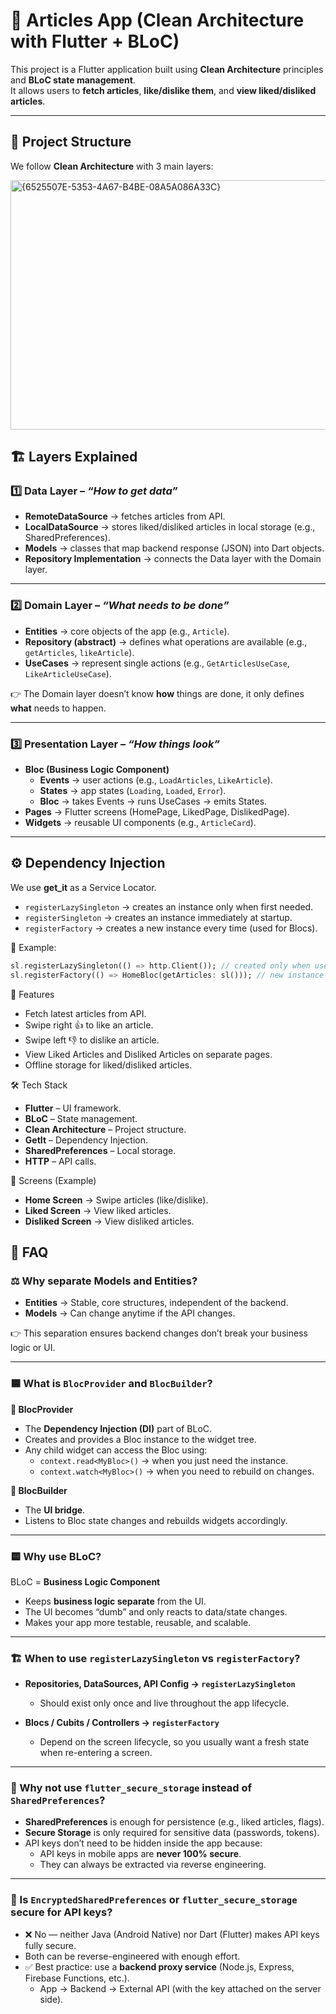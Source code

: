 # 📰 Articles App (Clean Architecture with Flutter + BLoC)

This project is a Flutter application built using **Clean Architecture** principles and **BLoC state management**.  
It allows users to **fetch articles**, **like/dislike them**, and **view liked/disliked articles**.

---

## 📂 Project Structure

We follow **Clean Architecture** with 3 main layers:  

<img width="571" height="399" alt="{6525507E-5353-4A67-B4BE-08A5A086A33C}" src="https://github.com/user-attachments/assets/6197ee22-7dc9-4fb7-818e-6e7f181199ff" />

## 🏗 Layers Explained

### 1️⃣ Data Layer – *“How to get data”*
- **RemoteDataSource** → fetches articles from API.  
- **LocalDataSource** → stores liked/disliked articles in local storage (e.g., SharedPreferences).  
- **Models** → classes that map backend response (JSON) into Dart objects.  
- **Repository Implementation** → connects the Data layer with the Domain layer.  

---

### 2️⃣ Domain Layer – *“What needs to be done”*
- **Entities** → core objects of the app (e.g., `Article`).  
- **Repository (abstract)** → defines what operations are available (e.g., `getArticles`, `likeArticle`).  
- **UseCases** → represent single actions (e.g., `GetArticlesUseCase`, `LikeArticleUseCase`).  

👉 The Domain layer doesn’t know **how** things are done, it only defines **what** needs to happen.  

---

### 3️⃣ Presentation Layer – *“How things look”*
- **Bloc (Business Logic Component)**  
  - **Events** → user actions (e.g., `LoadArticles`, `LikeArticle`).  
  - **States** → app states (`Loading`, `Loaded`, `Error`).  
  - **Bloc** → takes Events → runs UseCases → emits States.  
- **Pages** → Flutter screens (HomePage, LikedPage, DislikedPage).  
- **Widgets** → reusable UI components (e.g., `ArticleCard`).  

---

## ⚙️ Dependency Injection

We use **get_it** as a Service Locator.  

- `registerLazySingleton` → creates an instance only when first needed.  
- `registerSingleton` → creates an instance immediately at startup.  
- `registerFactory` → creates a new instance every time (used for Blocs).  

📌 Example:  
```dart
sl.registerLazySingleton(() => http.Client()); // created only when used
sl.registerFactory(() => HomeBloc(getArticles: sl())); // new instance every time
```
🚀 Features

- Fetch latest articles from API.
- Swipe right 👍 to like an article.
- Swipe left 👎 to dislike an article.
- View Liked Articles and Disliked Articles on separate pages.
- Offline storage for liked/disliked articles.

🛠 Tech Stack

- **Flutter** – UI framework.
- **BLoC** – State management.
- **Clean Architecture** – Project structure.
- **GetIt** – Dependency Injection.
- **SharedPreferences** – Local storage.
- **HTTP** – API calls.

📸 Screens (Example)

- **Home Screen** → Swipe articles (like/dislike).
- **Liked Screen** → View liked articles.
- **Disliked Screen** → View disliked articles.

## 📖 FAQ

### ⚖️ Why separate Models and Entities?
- **Entities** → Stable, core structures, independent of the backend.  
- **Models** → Can change anytime if the API changes.  

👉 This separation ensures backend changes don’t break your business logic or UI.  

---

### 🟦 What is `BlocProvider` and `BlocBuilder`?  

**🔹 BlocProvider**  
- The **Dependency Injection (DI)** part of BLoC.  
- Creates and provides a Bloc instance to the widget tree.  
- Any child widget can access the Bloc using:  
  - `context.read<MyBloc>()` → when you just need the instance.  
  - `context.watch<MyBloc>()` → when you need to rebuild on changes.  

**🔹 BlocBuilder**  
- The **UI bridge**.  
- Listens to Bloc state changes and rebuilds widgets accordingly.  

---

### 🟨 Why use BLoC?  
BLoC = **Business Logic Component**  

- Keeps **business logic separate** from the UI.  
- The UI becomes “dumb” and only reacts to data/state changes.  
- Makes your app more testable, reusable, and scalable.  

---

### 🏗️ When to use `registerLazySingleton` vs `registerFactory`?  

- **Repositories, DataSources, API Config → `registerLazySingleton`**  
  - Should exist only once and live throughout the app lifecycle.  

- **Blocs / Cubits / Controllers → `registerFactory`**  
  - Depend on the screen lifecycle, so you usually want a fresh state when re-entering a screen.  

---

### 🔐 Why not use `flutter_secure_storage` instead of `SharedPreferences`?  
- **SharedPreferences** is enough for persistence (e.g., liked articles, flags).  
- **Secure Storage** is only required for sensitive data (passwords, tokens).  
- API keys don’t need to be hidden inside the app because:  
  - API keys in mobile apps are **never 100% secure**.  
  - They can always be extracted via reverse engineering.  

---

### 🔑 Is `EncryptedSharedPreferences` or `flutter_secure_storage` secure for API keys?  
- ❌ No — neither Java (Android Native) nor Dart (Flutter) makes API keys fully secure.  
- Both can be reverse-engineered with enough effort.  
- ✅ Best practice: use a **backend proxy service** (Node.js, Express, Firebase Functions, etc.).  
  - App → Backend → External API (with the key attached on the server side).  

